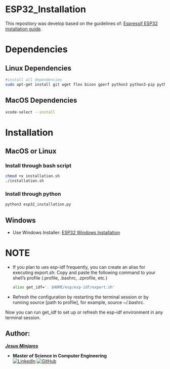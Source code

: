 # ESP32_Installation

This repository was develop based on the guidelines of: [Espressif ESP32 installation guide](https://docs.espressif.com/projects/esp-idf/en/latest/esp32/get-started/index.html#step-1-install-prerequisites). 

# Dependencies
## Linux Dependencies
```bash
#install all dependencies
sudo apt-get install git wget flex bison gperf python3 python3-pip python3-setuptools cmake ninja-build ccache libffi-dev libssl-dev dfu-util libusb-1.0-0
```
## MacOS Dependencies
```bash
xcode-select --install
```

# Installation
## MacOS or Linux 
### Install through bash script
```bash
chmod +x installation.sh
./installation.sh
```

### Install through python
```bash
python3 esp32_installation.py
```
## Windows
- Use Windows Installer: [ESP32 Windows Installation](https://docs.espressif.com/projects/esp-idf/en/latest/esp32/get-started/windows-setup.html)



# **NOTE**
- If you plan to ues esp-idf frequently, you can create an alias for executing export.sh:
Copy and paste the following command to your shell’s profile (.profile, .bashrc, .zprofile, etc.)
    ```bash
    alias get_idf='. $HOME/esp/esp-idf/export.sh'
    ```
* Refresh the configuration by restarting the terminal session or by running source [path to profile], for example, source ~/.bashrc.
  
Now you can run get_idf to set up or refresh the esp-idf environment in any terminal session.

## Author:
[***Jesus Minjares***](https://github.com/jminjares4)
  * **Master of Science in Computer Engineering** <br>
    [![LinkedIn](https://img.shields.io/badge/LinkedIn-0077B5?style=for-the-badge&logo=linkedin&logoColor=white&style=flat)](https://www.linkedin.com/in/jesusminjares/) [![GitHub](https://img.shields.io/badge/GitHub-100000?style=for-the-badge&logo=github&logoColor=white&style=flat)](https://github.com/jminjares4)